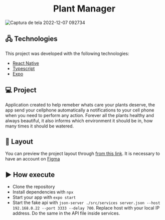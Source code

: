 <h1 align="center">
  Plant Manager
</h1>

![Captura de tela 2022-12-07 092734](https://user-images.githubusercontent.com/105434742/206181168-8661d96d-ed93-4fb9-88b1-1f10c117caf7.png)


## 🖧 Technologies

This project was developed with the following technologies:

- [React Native](https://reactnative.dev/)
- [Typescript](https://www.typescriptlang.org/)
- [Expo](https://expo.io/)

## 💻 Project

Application created to help remeber whats care your plants deserve,  the app send your cellphone automatically a notifications to your cell phone when you need to perform any action.
Forever all the plants healthy and always beautiful, it also informs which environment it should be in, how many times it should be watered.

## 🔖 Layout

You can preview the project layout through [from this link](https://www.figma.com/file/IhQRtrOZdu3TrvkPYREzOy/PlantManager/duplicate). It is necessary to have an account on [Figma](http://figma.com/)

## ▶️ How execute

- Clone the repository
- Install dependencies with `npx`
- Start your app with `expo start`
- Start the fake api with `json-server ./src/services server.json --host 192.168.0.22 --port 3333 --delay 700`. Replace host with your local IP address. Do the same in the API file inside services.
